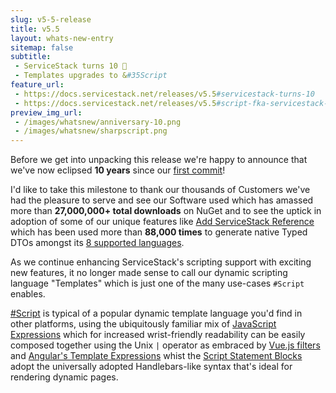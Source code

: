 ```yaml
---
slug: v5-5-release
title: v5.5
layout: whats-new-entry
sitemap: false
subtitle:
 - ServiceStack turns 10 🥳
 - Templates upgrades to &#35Script
feature_url:
 - https://docs.servicestack.net/releases/v5.5#servicestack-turns-10
 - https://docs.servicestack.net/releases/v5.5#script-fka-servicestack-templates
preview_img_url:
 - /images/whatsnew/anniversary-10.png
 - /images/whatsnew/sharpscript.png
---
```

Before we get into unpacking this release we're happy to announce that we've now eclipsed **10 years** since our
[first commit](https://github.com/ServiceStack/ServiceStack/commit/2a9cd0d10247ae1a679ac011d7bdef593937dba4)! 

I'd like to take this milestone to thank our thousands of Customers we've had the pleasure to serve and see our Software used which has amassed
more than **27,000,000+ total downloads** on NuGet and to see the uptick in adoption of some of our unique features like
[Add ServiceStack Reference](https://docs.servicestack.net/add-servicestack-reference) which has been used more than **88,000 times**
to generate native Typed DTOs amongst its [8 supported languages](https://docs.servicestack.net/add-servicestack-reference#supported-languages).

<!--separator-->

As we continue enhancing ServiceStack's scripting support with exciting new features, it no longer made sense to call our dynamic scripting language
"Templates" which is just one of the many use-cases `#Script` enables.

[#Script](https://sharpscript.net) is typical of a popular dynamic template language you'd find in other platforms, using the ubiquitously familiar mix of
[JavaScript Expressions](https://sharpscript.net/docs/expression-viewer) which for increased wrist-friendly readability can be easily composed
together using the Unix `|` operator as embraced by [Vue.js filters](https://vuejs.org/v2/guide/syntax.html#header) and
[Angular's Template Expressions](https://angular.io/guide/template-syntax#template-expression-operators)
whist the [Script Statement Blocks](https://sharpscript.net/docs/blocks) adopt the universally adopted Handlebars-like syntax that's ideal for
rendering dynamic pages.